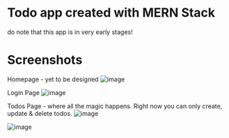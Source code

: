 # Todo app created with MERN Stack
do note that this app is in very early stages!

# Screenshots
Homepage - yet to be designed
![image](https://github.com/pramath98/react-todo-app/assets/30391687/5f15eba5-6c2b-46ed-843a-28d5dbef96b2)

Login Page
![image](https://github.com/pramath98/react-todo-app/assets/30391687/e823495e-af5d-487c-bf74-d962d2e526f2)

Todos Page - where all the magic happens. Right now you can only create, update & delete todos.
![image](https://github.com/pramath98/react-todo-app/assets/30391687/610da181-137c-4926-b166-ec6813f4582d)

![image](https://github.com/pramath98/react-todo-app/assets/30391687/a21658d9-d9e8-4457-92a1-f1f2a1ae1569)
